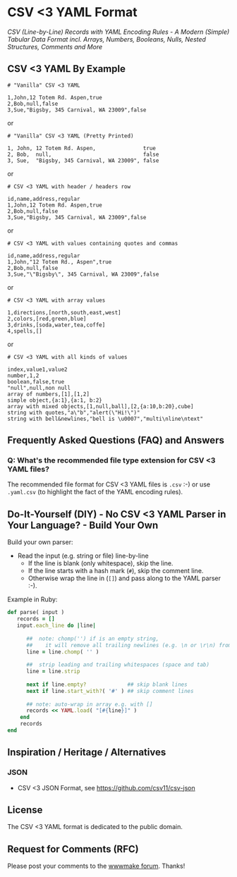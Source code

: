 # CSV <3 YAML Format
 

_CSV (Line-by-Line) Records with YAML Encoding Rules - A Modern (Simple) Tabular Data Format incl. Arrays, Numbers, Booleans, Nulls, Nested Structures, Comments and More_



## CSV <3 YAML By Example


```
# "Vanilla" CSV <3 YAML

1,John,12 Totem Rd. Aspen,true
2,Bob,null,false
3,Sue,"Bigsby, 345 Carnival, WA 23009",false
```

or

```
# "Vanilla" CSV <3 YAML (Pretty Printed)

1, John, 12 Totem Rd. Aspen,               true
2, Bob,  null,                             false
3, Sue,  "Bigsby, 345 Carnival, WA 23009", false
```

or

```
# CSV <3 YAML with header / headers row

id,name,address,regular
1,John,12 Totem Rd. Aspen,true
2,Bob,null,false
3,Sue,"Bigsby, 345 Carnival, WA 23009",false
```

or

```
# CSV <3 YAML with values containing quotes and commas

id,name,address,regular
1,John,"12 Totem Rd., Aspen",true
2,Bob,null,false
3,Sue,"\"Bigsby\", 345 Carnival, WA 23009",false
```

or

```
# CSV <3 YAML with array values

1,directions,[north,south,east,west]
2,colors,[red,green,blue]
3,drinks,[soda,water,tea,coffe]
4,spells,[]
```	

or

```
# CSV <3 YAML with all kinds of values

index,value1,value2
number,1,2
boolean,false,true
"null",null,non null
array of numbers,[1],[1,2]
simple object,{a:1},{a:1, b:2}
array with mixed objects,[1,null,ball],[2,{a:10,b:20},cube]
string with quotes,"a\"b","alert(\"Hi!\")"
string with bell&newlines,"bell is \u0007","multi\nline\ntext"
```



## Frequently Asked Questions (FAQ) and Answers

### Q: What's the recommended file type extension for CSV <3 YAML files?

The recommended file format for CSV <3 YAML files is `.csv` :-) or use `.yaml.csv` (to highlight 
the fact of the YAML encoding rules).





## Do-It-Yourself (DIY) - No CSV <3 YAML Parser in Your Language? - Build Your Own 


Build your own parser:

- Read the input (e.g. string or file) line-by-line
  - If the line is blank (only whitespace), skip the line.
  - If the line starts with a hash mark (`#`), skip the comment line.
  - Otherwise wrap the line in (`[]`) and pass along to the YAML parser :-).
  
  
Example in Ruby:

``` ruby
def parse( input )
   records = []
   input.each_line do |line|
        
      ##  note: chomp('') if is an empty string,
      ##    it will remove all trailing newlines (e.g. \n or \r\n) from the line
      line = line.chomp( '' )
      
      ##  strip leading and trailing whitespaces (space and tab)
      line = line.strip
      
      next if line.empty?             ## skip blank lines
      next if line.start_with?( '#' ) ## skip comment lines
        
      ## note: auto-wrap in array e.g. with []
      records << YAML.load( "[#{line}]" )
    end
    records
end
```



## Inspiration / Heritage / Alternatives

### JSON

- CSV <3 JSON Format, see <https://github.com/csv11/csv-json>



## License

The CSV <3 YAML format is dedicated to the public domain.



## Request for Comments (RFC)

Please post your comments to the [wwwmake forum](http://groups.google.com/group/wwwmake).
Thanks!
